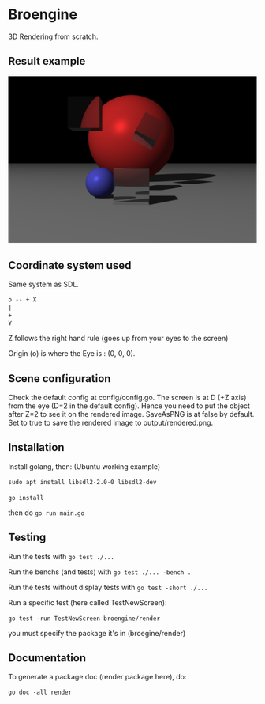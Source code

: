 # Broengine

3D Rendering from scratch.

## Result example

![img](assets/img/FinalScene.png)

## Coordinate system used

Same system as SDL.

    o -- + X
    |
    +
    Y

Z follows the right hand rule (goes up from your eyes to the screen)

Origin (o) is where the Eye is : (0, 0, 0).

## Scene configuration

Check the default config at config/config.go.
The screen is at D (+Z axis) from the eye (D=2 in the default config).
Hence you need to put the object after Z=2 to see it on the rendered image.
SaveAsPNG is at false by default. Set to true to save the rendered image to output/rendered.png.

## Installation

Install golang, then:
(Ubuntu working example)
```
sudo apt install libsdl2-2.0-0 libsdl2-dev

go install
```
then do `go run main.go`

## Testing

Run the tests with `go test ./...`

Run the benchs (and tests) with `go test ./... -bench .`

Run the tests without display tests with `go test -short ./...`

Run a specific test (here called TestNewScreen):

`go test -run TestNewScreen broengine/render`

you must specify the package it's in (broegine/render)

## Documentation

To generate a package doc (render package here), do:
```
go doc -all render
```
